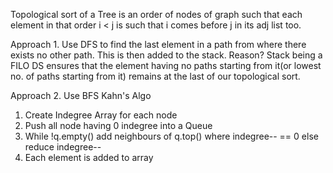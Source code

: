 Topological sort of a Tree is an order of nodes of graph such that each
element in that order i < j is such that i comes before j in its adj list too.

Approach 1.
Use DFS to find the last element in a path from where there exists no other path.
This is then added to the stack.
Reason?
Stack being a FILO DS ensures that the element having no paths starting from it(or lowest no. of paths starting from it) remains at the last of our topological sort.

Approach 2.
Use BFS Kahn's Algo

1. Create Indegree Array for each node
2. Push all node having 0 indegree into a Queue
3. While !q.empty() add neighbours of q.top() where indegree-- == 0 else reduce indegree--
4. Each element is added to array
